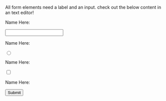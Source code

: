 <!DOCTYPE html>
<html>

<head>
<title> hi im trying out some form, css and tables here </title>
</head>

<body>

<p> All form elements need a label and an input. check out the below content in an text editor! </p>

<form>

<label for="nameofthing"> Name Here:</label><br>

<input type="text" id="nameofthing" name="nameofthing"><br>

<label for="heresaname"> Name Here:</label><br>

<input type="radio" id="heresaname" name="heresaname"><br>

<label for="namename"> Name Here:</label><br>

<input type="checkbox" id="namename" name="namename">

<label for="nameyikes"> Name Here:</label><br>

<input type="submit" id="nameyikes" name="nameyikes">

</form>

</body>

</html>

